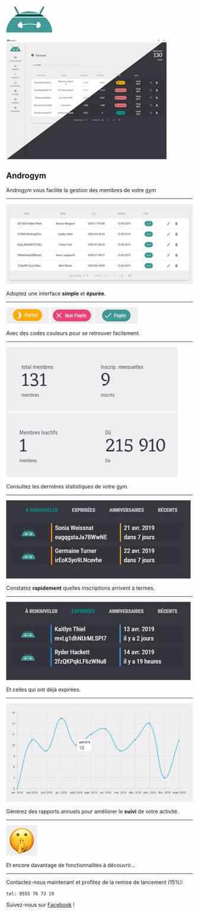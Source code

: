 [![androgym](./logo.png)](#)

[![androgym](./01-b&w.png)](#)

## Androgym

Androgym vous facilite la gestion des membres de votre gym

---

[![Tableau membres](./02-membersTable.png)](#)

Adoptez une interface **simple** et **épurée**.

---

[![orangeChip](./03-chip-orange.png)](#)
[![redChip](./03-chip-red.png)](#)
[![greenChip](./03-chip-green.png)](#)

Avec des codes couleurs pour se retrouver facilement.


---

<div>
<img alt="stats1" src="./04-statsDivided_01.png">
<img alt="stats2" src="./04-statsDivided_02.png">
</div>

Consultez les dernières statistiques de votre gym.

---

[![a renouvler](./05-aRenouveler.png)](#)

Constatez **rapidement** quelles inscriptions arrivent à termes.

---

[![expirées](./06-expirees.png)](#)

Et celles qui ont déjà expirées.

---

[![inscriptions](./07-graph.png)](#)

Générez des rapports annuels pour améliorer le **suivi** de votre activité.

---

[![surprise](./smiley.png)](#)

Et encore davantage de fonctionnalités à découvrir...

---

Contactez-nous maintenant et profitez de la remise de lancement (15%):

    tel: 0555 76 73 19


Suivez-nous sur [Facebook](https://www.facebook.com/AndroGym-271799880414413) !